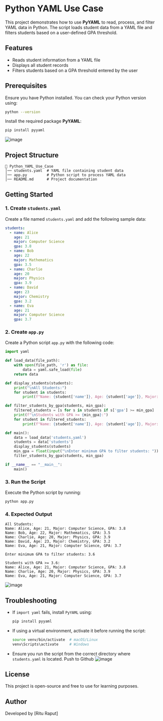 # Python YAML Use Case

This project demonstrates how to use **PyYAML** to read, process, and filter YAML data in Python. The script loads student data from a YAML file and filters students based on a user-defined GPA threshold.

## Features
- Reads student information from a YAML file
- Displays all student records
- Filters students based on a GPA threshold entered by the user

## Prerequisites
Ensure you have Python installed. You can check your Python version using:
```bash
python --version
```

Install the required package **PyYAML**:
```bash
pip install pyyaml
```
![image](https://github.com/user-attachments/assets/cdd7f1d4-f137-4bf1-b882-771344d9aeae)

## Project Structure
```
📂 Python_YAML_Use_Case
│── students.yaml  # YAML file containing student data
│── app.py         # Python script to process YAML data
│── README.md      # Project documentation
```

## Getting Started

### 1. Create `students.yaml`
Create a file named `students.yaml` and add the following sample data:
```yaml
students:
  - name: Alice
    age: 21
    major: Computer Science
    gpa: 3.8
  - name: Bob
    age: 22
    major: Mathematics
    gpa: 3.5
  - name: Charlie
    age: 20
    major: Physics
    gpa: 3.9
  - name: David
    age: 23
    major: Chemistry
    gpa: 3.2
  - name: Eva
    age: 21
    major: Computer Science
    gpa: 3.7
```

### 2. Create `app.py`
Create a Python script `app.py` with the following code:
```python
import yaml

def load_data(file_path):
    with open(file_path, 'r') as file:
        data = yaml.safe_load(file)
    return data

def display_students(students):
    print("\nAll Students:")
    for student in students:
        print(f"Name: {student['name']}, Age: {student['age']}, Major: {student['major']}, GPA: {student['gpa']}")

def filter_students_by_gpa(students, min_gpa):
    filtered_students = [s for s in students if s['gpa'] >= min_gpa]
    print(f"\nStudents with GPA >= {min_gpa}:")
    for student in filtered_students:
        print(f"Name: {student['name']}, Age: {student['age']}, Major: {student['major']}, GPA: {student['gpa']}")

def main():
    data = load_data('students.yaml')
    students = data['students']
    display_students(students)
    min_gpa = float(input("\nEnter minimum GPA to filter students: "))
    filter_students_by_gpa(students, min_gpa)

if __name__ == "__main__":
    main()
```

### 3. Run the Script
Execute the Python script by running:
```bash
python app.py
```

### 4. Expected Output
```
All Students:
Name: Alice, Age: 21, Major: Computer Science, GPA: 3.8
Name: Bob, Age: 22, Major: Mathematics, GPA: 3.5
Name: Charlie, Age: 20, Major: Physics, GPA: 3.9
Name: David, Age: 23, Major: Chemistry, GPA: 3.2
Name: Eva, Age: 21, Major: Computer Science, GPA: 3.7

Enter minimum GPA to filter students: 3.6

Students with GPA >= 3.6:
Name: Alice, Age: 21, Major: Computer Science, GPA: 3.8
Name: Charlie, Age: 20, Major: Physics, GPA: 3.9
Name: Eva, Age: 21, Major: Computer Science, GPA: 3.7
```
![image](https://github.com/user-attachments/assets/16a62304-f499-4c5d-8444-6d9555254a00)

## Troubleshooting
- If `import yaml` fails, install `PyYAML` using:
  ```bash
  pip install pyyaml
  ```
- If using a virtual environment, activate it before running the script:
  ```bash
  source venv/bin/activate  # macOS/Linux
  venv\Scripts\activate     # Windows
  ```
- Ensure you run the script from the correct directory where `students.yaml` is located.
Push to Github
![image](https://github.com/user-attachments/assets/ea67b1a8-a2ae-422c-b991-c27bb938b6e5)

## License
This project is open-source and free to use for learning purposes.

## Author
Developed by [Ritu Raput]

